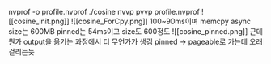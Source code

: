 nvprof -o profile.nvprof ./cosine
nvvp pvvp profile.nvprof
![[cosine_init.png]]
![[cosine_ForCpy.png]]
100~90ms이며 memcpy async size는 600MB
pinned는 54ms이고 size도 600정도
![[cosine_pinned.png]]
근데 뭔가 output을 옮기는 과정에서 더 무언가가 생김 pinned -> pageable로 가는데 오래걸리는듯